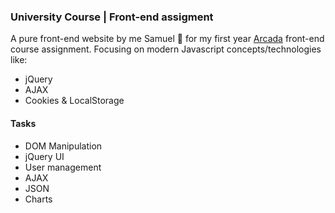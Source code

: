 ### University Course | Front-end assigment

A pure front-end website by me Samuel 👋 for my first year [Arcada](https://www.arcada.fi/en) front-end course assignment. Focusing on modern Javascript concepts/technologies like: 
- jQuery
- AJAX
- Cookies & LocalStorage

#### Tasks
- DOM Manipulation
- jQuery UI
- User management
- AJAX
- JSON
- Charts
